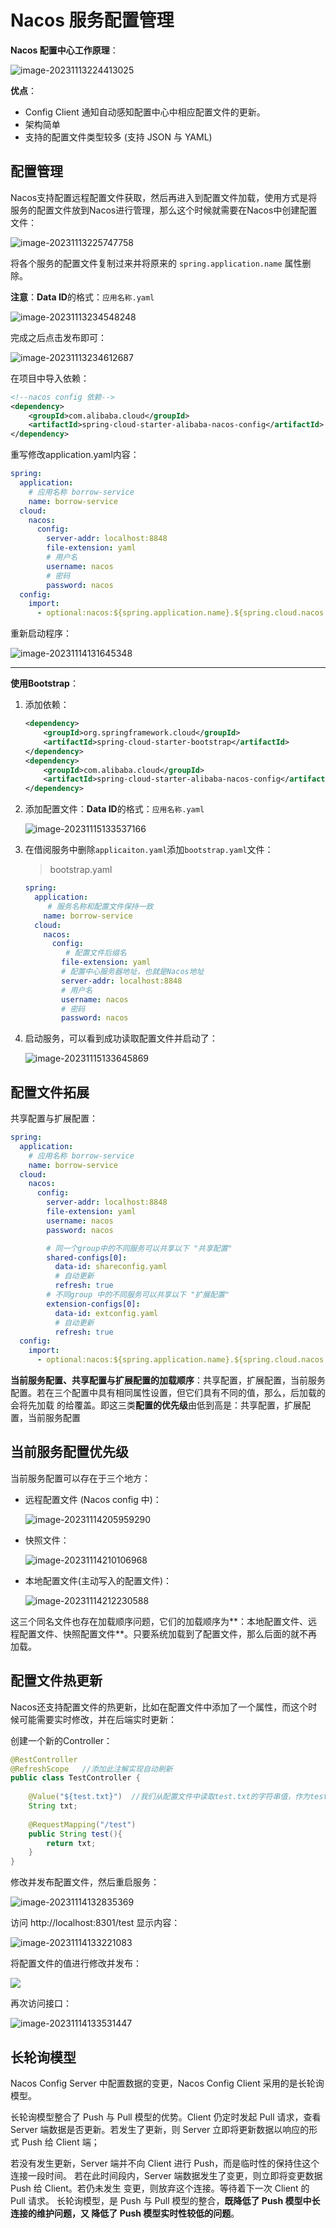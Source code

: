 # Nacos 服务配置管理

**Nacos 配置中心工作原理**：

![image-20231113224413025](https://cdn.jsdelivr.net/gh/letengzz/tc2/img202311132244345.png)

**优点**：

- Config Client 通知自动感知配置中心中相应配置文件的更新。
- 架构简单 
- 支持的配置文件类型较多 (支持 JSON 与 YAML)

## 配置管理

Nacos支持配置远程配置文件获取，然后再进入到配置文件加载，使用方式是将服务的配置文件放到Nacos进行管理，那么这个时候就需要在Nacos中创建配置文件：

![image-20231113225747758](https://cdn.jsdelivr.net/gh/letengzz/tc2/img202311132257817.png)

将各个服务的配置文件复制过来并将原来的 `spring.application.name` 属性删除。

**注意**：**Data ID**的格式：`应用名称.yaml`

![image-20231113234548248](https://cdn.jsdelivr.net/gh/letengzz/tc2/img202311132345780.png)

完成之后点击发布即可：

![image-20231113234612687](https://cdn.jsdelivr.net/gh/letengzz/tc2/img202311132346075.png)

在项目中导入依赖：

```xml
<!--nacos config 依赖-->
<dependency>
	<groupId>com.alibaba.cloud</groupId>
 	<artifactId>spring-cloud-starter-alibaba-nacos-config</artifactId>
</dependency>
```

重写修改application.yaml内容：

```yaml
spring:
  application:
    # 应用名称 borrow-service
    name: borrow-service
  cloud:
    nacos:
      config:
        server-addr: localhost:8848
        file-extension: yaml
        # 用户名
        username: nacos
        # 密码
        password: nacos
  config:
    import:
      - optional:nacos:${spring.application.name}.${spring.cloud.nacos.config.file-extension}
```

重新启动程序：

![image-20231114131645348](https://cdn.jsdelivr.net/gh/letengzz/tc2/img202311141316198.png)

****

**使用Bootstrap**：

1. 添加依赖：

   ```xml
   <dependency>
       <groupId>org.springframework.cloud</groupId>
       <artifactId>spring-cloud-starter-bootstrap</artifactId>
   </dependency>
   <dependency>
       <groupId>com.alibaba.cloud</groupId>
       <artifactId>spring-cloud-starter-alibaba-nacos-config</artifactId>
   </dependency>
   ```

2. 添加配置文件：**Data ID**的格式：`应用名称.yaml`

   ![image-20231115133537166](assets/image-20231115133537166.png)

3. 在借阅服务中删除`applicaiton.yaml`添加`bootstrap.yaml`文件：

   > bootstrap.yaml

   ```yaml
   spring:
     application:
     	# 服务名称和配置文件保持一致
       name: borrow-service
     cloud:
       nacos:
         config:
         	# 配置文件后缀名
           file-extension: yaml
           # 配置中心服务器地址，也就是Nacos地址
           server-addr: localhost:8848
           # 用户名
           username: nacos
           # 密码
           password: nacos
   ```

4. 启动服务，可以看到成功读取配置文件并启动了：

   ![image-20231115133645869](https://cdn.jsdelivr.net/gh/letengzz/tc2/img202311151336764.png)

## 配置文件拓展

共享配置与扩展配置：

```yaml
spring:
  application:
    # 应用名称 borrow-service
    name: borrow-service
  cloud:
    nacos:
      config:
        server-addr: localhost:8848
        file-extension: yaml
        username: nacos
        password: nacos

        # 同一个group中的不同服务可以共享以下 "共享配置"
        shared-configs[0]:
          data-id: shareconfig.yaml
          # 自动更新
          refresh: true
        # 不同group 中的不同服务可以共享以下 "扩展配置"
        extension-configs[0]:
          data-id: extconfig.yaml
          # 自动更新
          refresh: true
  config:
    import:
      - optional:nacos:${spring.application.name}.${spring.cloud.nacos.config.file-extension}
```

**当前服务配置、共享配置与扩展配置的加载顺序**：共享配置，扩展配置，当前服务配置。若在三个配置中具有相同属性设置，但它们具有不同的值，那么，后加载的会将先加载 的给覆盖。即这三类**配置的优先级**由低到高是：共享配置，扩展配置，当前服务配置

## 当前服务配置优先级

当前服务配置可以存在于三个地方：

- 远程配置文件 (Nacos config 中)：

  ![image-20231114205959290](https://cdn.jsdelivr.net/gh/letengzz/tc2/img202311142100608.png)

- 快照文件：

  ![image-20231114210106968](https://cdn.jsdelivr.net/gh/letengzz/tc2/img202311142101647.png)

- 本地配置文件(主动写入的配置文件)：

  ![image-20231114212230588](https://cdn.jsdelivr.net/gh/letengzz/tc2/img202311142122554.png)

这三个同名文件也存在加载顺序问题，它们的加载顺序为**：本地配置文件、远程配置文件、快照配置文件**。只要系统加载到了配置文件，那么后面的就不再加载。

## 配置文件热更新

Nacos还支持配置文件的热更新，比如在配置文件中添加了一个属性，而这个时候可能需要实时修改，并在后端实时更新：

创建一个新的Controller：

```java
@RestController
@RefreshScope   //添加此注解实现自动刷新
public class TestController {
    
    @Value("${test.txt}")  //我们从配置文件中读取test.txt的字符串值，作为test接口的返回值
    String txt;
    
    @RequestMapping("/test")
    public String test(){
        return txt;
    }
}
```

修改并发布配置文件，然后重启服务：

![image-20231114132835369](https://cdn.jsdelivr.net/gh/letengzz/tc2/img202311141328525.png)

访问 http://localhost:8301/test 显示内容：

![image-20231114133221083](https://cdn.jsdelivr.net/gh/letengzz/tc2/img202311141332079.png)

将配置文件的值进行修改并发布：

![](https://cdn.jsdelivr.net/gh/letengzz/tc2/img202311141333897.png)

再次访问接口：

![image-20231114133531447](https://cdn.jsdelivr.net/gh/letengzz/tc2/img202311141335353.png)

## 长轮询模型

Nacos Config Server 中配置数据的变更，Nacos Config Client 采用的是长轮询模型。 

长轮询模型整合了 Push 与 Pull 模型的优势。Client 仍定时发起 Pull 请求，查看 Server 端数据是否更新。若发生了更新，则 Server 立即将更新数据以响应的形式 Push 给 Client 端；

若没有发生更新，Server 端并不向 Client 进行 Push，而是临时性的保持住这个连接一段时间。 若在此时间段内，Server 端数据发生了变更，则立即将变更数据 Push 给 Client。若仍未发生 变更，则放弃这个连接。等待着下一次 Client 的 Pull 请求。 长轮询模型，是 Push 与 Pull 模型的整合，**既降低了 Push 模型中长连接的维护问题，又 降低了 Push 模型实时性较低的问题**。

